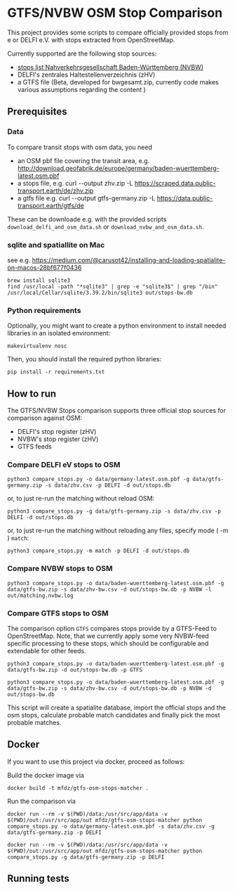 # GTFS/NVBW OSM Stop Comparison
This project provides some scripts to compare officially provided stops from e or DELFI e.V. with stops extracted from OpenStreetMap.

Currently supported are the following stop sources:
* [stops list Nahverkehrsgesellschaft Baden-Württemberg (NVBW)](https://www.mobidata-bw.de/dataset/haltestellen-baden-wuerttemberg)
* DELFI's zentrales Haltestellenverzeichnis (zHV)
* a GTFS file (Beta, developed for bwgesamt.zip, currently code makes various assumptions regarding the content )

## Prerequisites

### Data
To compare transit stops with osm data, you need
* an OSM pbf file covering the transit area, e.g.
  http://download.geofabrik.de/europe/germany/baden-wuerttemberg-latest.osm.pbf
* a stops file, e.g. curl --output zhv.zip -L https://scraped.data.public-transport.earth/de/zhv.zip
* a gtfs file e.g. curl --output gtfs-germany.zip -L https://data.public-transport.earth/gtfs/de


These can be downloade e.g. with the provided scripts `download_delfi_and_osm_data.sh` or `download_nvbw_and_osm_data.sh`.

### sqlite and spatiallite on Mac
see e.g. https://medium.com/@carusot42/installing-and-loading-spatialite-on-macos-28bf677f0436

```shell
brew install sqlite3 
find /usr/local -path "*sqlite3" | grep -e "sqlite3$" | grep "/bin"
/usr/local/Cellar/sqlite/3.39.2/bin/sqlite3 out/stops-bw.db
```

### Python requirements 
Optionally, you might want to create a python environment to install needed libraries in an isolated environment:

```shell
makevirtualenv nosc
```

Then, you should install the required python libraries:
```shell
pip install -r requirements.txt
```


## How to run

The GTFS/NVBW Stops comparison supports three official stop sources for comparison against OSM:
* DELFI's stop register (zHV)
* NVBW's stop register (zHV)
* GTFS feeds

### Compare DELFI eV stops to OSM
```shell
python3 compare_stops.py -o data/germany-latest.osm.pbf -g data/gtfs-germany.zip -s data/zhv.csv -p DELFI -d out/stops.db
```

or, to just re-run the matching without reload OSM:

```shell
python3 compare_stops.py -g data/gtfs-germany.zip -s data/zhv.csv -p DELFI -d out/stops.db
```

or, to just re-run the matching without reloading any files, specify mode ( -m ) `match`:

```shell
python3 compare_stops.py -m match -p DELFI -d out/stops.db
```

### Compare NVBW stops to OSM
```shell
python3 compare_stops.py -o data/baden-wuerttemberg-latest.osm.pbf -g data/gtfs-bw.zip -s data/zhv-bw.csv -d out/stops-bw.db -p NVBW -l out/matching.nvbw.log
```

### Compare GTFS stops to OSM
The comparison option `GTFS` compares stops provide by a GTFS-Feed to OpenStreetMap.
Note, that we currently apply some very NVBW-feed specific processing to these stops, which should be configurable and extendable for other feeds.

```shell
python3 compare_stops.py -o data/baden-wuerttemberg-latest.osm.pbf -g data/gtfs-bw.zip -d out/stops-bw.db -p GTFS 
```

```shell
python3 compare_stops.py -o data/baden-wuerttemberg-latest.osm.pbf -g data/gtfs-bw.zip -s data/zhv-bw.csv -d out/stops-bw.db -p NVBW -d out/stops-bw.db
```

This script will create a spatialite database, import the official stops and the osm stops, calculate probable match candidates and finally pick the most probable matches.

## Docker

If you want to use this project via docker, proceed as follows:

Build the docker image via 
```shell
docker build -t mfdz/gtfs-osm-stops-matcher .
```

Run the comparison via
```shell
docker run --rm -v $(PWD)/data:/usr/src/app/data -v $(PWD)/out:/usr/src/app/out mfdz/gtfs-osm-stops-matcher python compare_stops.py -o data/germany-latest.osm.pbf -s data/zhv.csv -g data/gtfs-germany.zip -p DELFI
```

```shell
docker run --rm -v $(PWD)/data:/usr/src/app/data -v $(PWD)/out:/usr/src/app/out mfdz/gtfs-osm-stops-matcher python compare_stops.py -g data/gtfs-germany.zip -p DELFI
```

## Running tests

